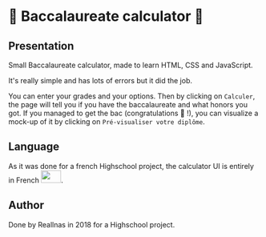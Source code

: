 # 💯 Baccalaureate calculator 💯

## Presentation

Small Baccalaureate calculator, made to learn HTML, CSS and JavaScript.

It's really simple and has lots of errors but it did the job.

You can enter your grades and your options. 
Then by clicking on `Calculer`, the page will tell you if you have the baccalaureate and what honors you got.
If you managed to get the bac (congratulations 👏 !), you can visualize a mock-up of it by clicking on `Pré-visualiser votre diplôme`.

## Language

As it was done for a french Highschool project, the calculator UI is entirely in French <img src="https://upload.wikimedia.org/wikipedia/commons/thumb/c/c3/Flag_of_France.svg/langfr-225px-Flag_of_France.svg.png" width="40" height="25" />.

## Author

Done by Reallnas in 2018 for a Highschool project.
